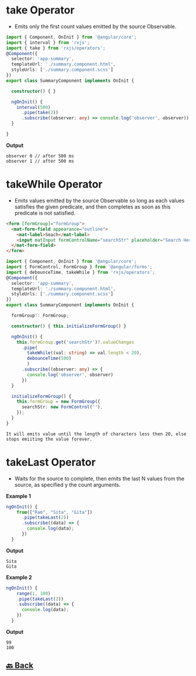 <h1>take Operator</h2>

- Emits only the first count values emitted by the source Observable.

```ts
import { Component, OnInit } from '@angular/core';
import { interval } from 'rxjs';
import { take } from 'rxjs/operators';
@Component({
  selector: 'app-summary',
  templateUrl: './summary.component.html',
  styleUrls: ['./summary.component.scss']
})
export class SummaryComponent implements OnInit {

  constructor() { }

  ngOnInit() {
    interval(500)
      .pipe(take(2))
      .subscribe((observer: any) => console.log('observer', observer))
  }

}
```
**Output**
```
observer 0 // after 500 ms
observer 1 // after 500 ms
```

<h1>takeWhile Operator</h1>

- Emits values emitted by the source Observable so long as each values satisfies the given predicate, and then completes as soon as this predicate is not satisfied.

```html
<form [formGroup]="formGroup">
  <mat-form-field appearance="outline">
    <mat-label>Seach</mat-label>
    <input matInput formControlName="searchStr" placeholder="Search Here..." autocomplete="off">
  </mat-form-field>
</form>
```
```ts
import { Component, OnInit } from '@angular/core';
import { FormControl, FormGroup } from '@angular/forms';
import { debounceTime, takeWhile } from 'rxjs/operators';
@Component({
  selector: 'app-summary',
  templateUrl: './summary.component.html',
  styleUrls: ['./summary.component.scss']
})
export class SummaryComponent implements OnInit {

  formGroup!: FormGroup;

  constructor() { this.initializeFormGroup() }

  ngOnInit() {
    this.formGroup.get('searchStr')?.valueChanges
      .pipe(
        takeWhile((val: string) => val.length < 20),
        debounceTime(500)
        )
      .subscribe((observer: any) => {
        console.log('observer', observer)
      })
  }

  initializeFormGroup() {
    this.formGroup = new FormGroup({
      searchStr: new FormControl(''),
    });
  }
}
```
`It will emits value until the length of characters less then 20, else stops emiiting the value forever.`

<h1>takeLast Operator</h1>

- Waits for the source to complete, then emits the last N values from the source, as specified y the count arguments.

**Example 1**

```ts
ngOnInit() {
    from(["Ram", "Sita", "Gita"])
      .pipe(takeLast(2))
      .subscribe((data) => {
        console.log(data);
      })
  }
```
**Output**
```
Sita
Gita
```
**Example 2**

```ts
ngOnInit() {
    range(1, 100)
    .pipe(takeLast(2))
    .subscribe((data) => {
      console.log(data);
    })
  }
```
**Output**
```
99
100
```

<h2><a href="https://github.com/sanjay9616/JavaScript/blob/master/JavaScript-Technologies/RxJS/README.md"> 🔙 Back</a></h2>